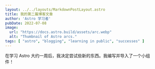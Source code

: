 ```yaml
---
layout: ../../layouts/MarkdownPostLayout.astro
title: 我的第二篇博客文章
author: 'Astro 学习者'
pubDate: 2022-07-08
image:
  url: "https://docs.astro.build/assets/arc.webp"
  alt: "Thumbnail of Astro arcs."
tags: [ "astro", "blogging", "learning in public", "successes" ]
---
```

在学习 Astro 大约一周后，我决定尝试些新的东西。我编写并导入了一个小组件！